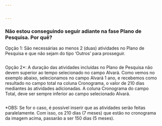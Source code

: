 ```yaml
---


---
```


<h3 id="não-estou-conseguindo-seguir-adiante-na-fase-plano-de-pesquisa.-por-quê">Não estou conseguindo seguir adiante na fase Plano de Pesquisa. Por quê?</h3>
<p>Opção 1: São necessárias ao menos 2 (duas) atividades no Plano de Pesquisa e que não sejam do tipo ‘Outros’ para prosseguir.</p>
<p><strong><img src="https://lh3.googleusercontent.com/A5Il_wCR4WDVjAvJUrT14kasFPjslS9hTCQqryuil5va2Mk2YHlff63cw6jGSKQC2eB2bKPwxVG6XrsBGzyQ-VBPEYVuohSZH6DtxU9rwZ42DVf5a3V7lwKw3Rtxc9eJ5RP7kYo5" alt=""></strong></p>
<p>Opção 2*: A duração das atividades incluídas no Plano de Pesquisa não devem superior ao tempo selecionado no campo Alvará. Como vemos no exemplo abaixo, selecionamos no campo Alvará 1 ano, e recebemos como resultado no campo total na coluna Cronograma, o valor de 210 dias mediantes às atividades adicionadas. A coluna Cronograma do campo Total, deve ser sempre inferior ao campo selecionado Alvará.</p>
<p><strong><img src="https://lh5.googleusercontent.com/hOeEdwZ--BXGPu9oNBRd9UmnxdEwvncq7y6db0i7rJQU6AxHEmR0SXrIJZieHzIIpjdkzAY8tBSvXevtGWGsTNtp3trej2N_hdTUbEAAFrUYEMF8aUPUHEQGcssWn93OIBq40k_X" alt=""></strong></p>
<p>*OBS: Se for o caso, é possível inserir que as atividades serão feitas paralelamente. Com isso, os 210 dias (7 meses) que estão no cronograma da imagem acima, passarão a ser 150 dias (5 meses).</p>
<p><strong><img src="https://lh3.googleusercontent.com/A2CEVRCnhkyKKGveTwhEUQPVnlwWcyvm-SnrHyVYVUvipTO_Pq_IrMkaqRuLzjKtaV8-6jr1w_Is1URd2r24FRAFCL3jCZszByoKc1IBkSI9ztmikGb2USSgbnSV756DfY6v06zn" alt=""></strong></p>

